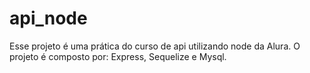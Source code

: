 # api_node
Esse projeto é uma prática do curso de api utilizando node da Alura. O projeto é composto por: Express, Sequelize e Mysql.
